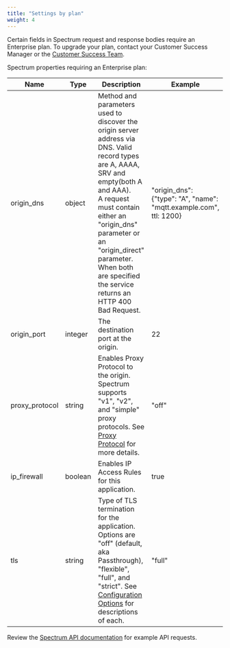 ```yaml
---
title: "Settings by plan"
weight: 4
---
```


Certain fields in Spectrum request and response bodies require an Enterprise plan.  To upgrade your plan, contact your Customer Success Manager or the [Customer Success Team](mailto:success@cloudflare.com).

Spectrum properties requiring an Enterprise plan:

Name          | Type         | Description                                                                              | Example
--------------|--------------|------------------------------------------------------------------------------------------|-------------------
origin_dns    | object       | Method and parameters used to discover the origin server address via DNS. Valid record types are A, AAAA, SRV and empty(both A and AAA).<br />A request must contain either an "origin_dns" parameter or an "origin_direct" parameter. When both are specified the service returns an HTTP 400 Bad Request. | "origin_dns": {"type": "A", "name": "mqtt.example.com", ttl: 1200}
origin_port   | integer      | The destination port at the origin.                                                      | 22
proxy_protocol | string       | Enables Proxy Protocol to the origin. Spectrum supports "v1", "v2", and "simple" proxy protocols. See [Proxy Protocol](../getting-started/proxy-protocol/) for more details.                                                  | "off"
ip_firewall    | boolean      | Enables IP Access Rules for this application.                                                                                                                                                                                 | true
tls            | string       | Type of TLS termination for the application. Options are "off" (default, aka Passthrough), "flexible", "full", and "strict". See [Configuration Options](../getting-started/configuration-options/) for descriptions of each. | "full"

Review the [Spectrum API documentation](https://api.cloudflare.com/#spectrum-applications-properties) for example API requests.

